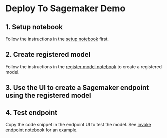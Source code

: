 # Deploy To Sagemaker Demo 

## 1. Setup notebook
Follow the instructions in the [setup notebook](./setup.ipynb) first.

## 2. Create registered model
Follow the instructions in the [register model notebook](./register-model.ipynb) to create a registered model.

## 3. Use the UI to create a Sagemaker endpoint using the registered model

## 4. Test endpoint

Copy the code snippet in the endpoint UI to test the model. See [invoke endpoint notebook](./invoke-endpoint.ipynb) for an example.
